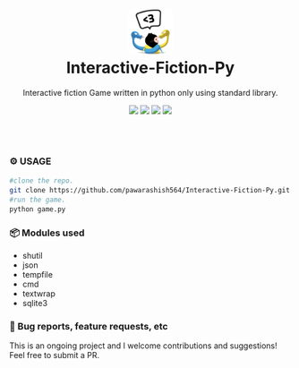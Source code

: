 <h1 align="center">
  <img src=".github/logo.png" width="80" 
     height="80"/><br>
  Interactive-Fiction-Py
</h1>

<p align="center"> Interactive fiction Game written in python only using standard library.</p>
<p align="center"> 
  <img src="http://hits.dwyl.com/pawarashish564/Interactive-Fiction-Py.svg">
  <img src="https://img.shields.io/badge/Python-14354C?style=flat&logo=python&logoColor=white">
  <img src="https://img.shields.io/badge/Visual_Studio_Code-0078D4?style=flat&logo=visual%20studio%20code&logoColor=white">
  <img src="https://img.shields.io/badge/contributions-welcome-brightgreen.svg?style=flat">
</p>

<br>
<br>

### ⚙️ USAGE


```sh
#clone the repo.
git clone https://github.com/pawarashish564/Interactive-Fiction-Py.git
#run the game.
python game.py
```

### 📦 Modules used 

* shutil
* json
* tempfile
* cmd
* textwrap
* sqlite3

<!-- ## Gotchas -->

### 📄 Bug reports, feature requests, etc

This is an ongoing project and I welcome contributions and suggestions! Feel free to submit a PR.

